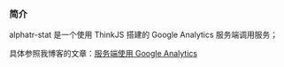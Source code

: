 ### 简介

alphatr-stat 是一个使用 ThinkJS 搭建的 Google Analytics 服务端调用服务；

具体参照我博客的文章：[服务端使用 Google Analytics](https://blog.alphatr.com/google-analytics-on-server.html)
